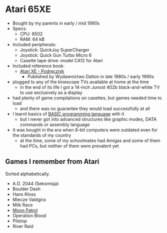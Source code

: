 # Atari 65XE

- Bought by my parents in early / mid 1990s
- Specs:
  - CPU: 6502
  - RAM: 64 kB
- Included peripherals:
  - Joystick: QuickJoy SuperCharger
  - Joystick: Quick Gun Turbo Micro 6
  - Casette tape drive: model CA12 for Atari
- Included reference book:
  - [Atari XE - Podręcznik](https://masto.ai/@lukem/109672504062275143)
    - Published by Wydawnictwo Dalton in late 1980s / early 1990s
- plugged to any of the kinescope TVs available at home at the time
  - in the end of its life I got a 14-inch Junost 402b black-and-white TV to use exclusively as a display
- had plenty of game compilations on casettes, but games needed time to load
  - and there was no guarantee they would load successfully at all
- I learnt basics of [BASIC programming language](../computer-languages/atari-basic) with it
  - but I never got into advanced structures like graphic modes, DATA commands or assembly language
- It was bought in the era when 8-bit computers were outdated even for the standards of my country
  - at the time, some of my schoolmates had Amigas and some of them had PCs, but neither of them were prevalent yet

## Games I remember from Atari

Sorted alphabetically.

- A.D. 2044 (Seksmisja)
- Boulder Dash
- Hans Kloss
- Miecze Valdgira
- Milk Race
- [Moon Patrol](../video-games/moon-patrol.md)
- Operation Blood
- Pitstop
- River Raid
